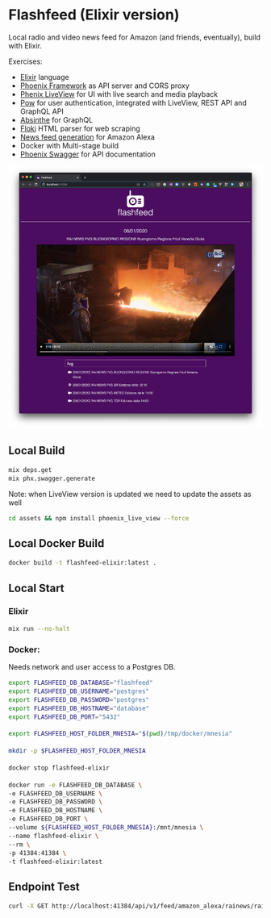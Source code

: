 # Flashfeed (Elixir version)

Local radio and video news feed for Amazon (and friends, eventually), build with Elixir.

Exercises:

- [Elixir](https://elixir-lang.org/) language
- [Phoenix Framework](https://www.phoenixframework.org/) as API server and CORS proxy
- [Phenix LiveView](https://github.com/phoenixframework/phoenix_live_view) for UI with live search and media playback
- [Pow](https://github.com/danschultzer/pow) for user authentication, integrated with LiveView, REST API and GraphQL API
- [Absinthe](https://github.com/absinthe-graphql/absinthe) for GraphQL
- [Floki](https://github.com/philss/floki) HTML parser for web scraping
- [News feed generation](https://developer.amazon.com/en-US/docs/alexa/flashbriefing/understand-the-flash-briefing-skill-api.html) for Amazon Alexa
- Docker with Multi-stage build
- [Phoenix Swagger](https://github.com/xerions/phoenix_swagger) for API documentation

![Flashfeed UI](/docs/images/ui_example.png?raw=true "Flashfeed UI")

## Local Build

```sh
mix deps.get
mix phx.swagger.generate
```

Note: when LiveView version is updated we need to update the assets as well

```sh
cd assets && npm install phoenix_live_view --force
```

## Local Docker Build

```sh
docker build -t flashfeed-elixir:latest .
```

## Local Start

### Elixir

```sh
mix run --no-halt
```

### Docker:

Needs network and user access to a Postgres DB.

```sh
export FLASHFEED_DB_DATABASE="flashfeed"
export FLASHFEED_DB_USERNAME="postgres"
export FLASHFEED_DB_PASSWORD="postgres"
export FLASHFEED_DB_HOSTNAME="database"
export FLASHFEED_DB_PORT="5432"

export FLASHFEED_HOST_FOLDER_MNESIA="$(pwd)/tmp/docker/mnesia"

mkdir -p $FLASHFEED_HOST_FOLDER_MNESIA

docker stop flashfeed-elixir

docker run -e FLASHFEED_DB_DATABASE \
-e FLASHFEED_DB_USERNAME \
-e FLASHFEED_DB_PASSWORD \
-e FLASHFEED_DB_HOSTNAME \
-e FLASHFEED_DB_PORT \
--volume ${FLASHFEED_HOST_FOLDER_MNESIA}:/mnt/mnesia \
--name flashfeed-elixir \
--rm \
-p 41384:41384 \
-t flashfeed-elixir:latest
```

## Endpoint Test

```sh
curl -X GET http://localhost:41384/api/v1/feed/amazon_alexa/rainews/rainews/it/fvg/gr
```
